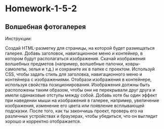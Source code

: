 # Homework-1-5-2 

## Волшебная фотогалерея 

 Инструкции:

Создай HTML-разметку для страницы, на которой будет размещаться галерея. Добавь заголовок, навигационное меню и контейнер, в котором будут располагаться изображения.
Скачай изображения волшебных предметов (например, волшебные палочки, ковры-самолеты, зелья и т.д.) и сохраните их в папке с проектом.
Используй CSS, чтобы задать стиль для заголовка, навигационного меню и контейнера с изображениями.
Отобрази изображения в контейнере, используя свойства позиционирования. Изображения должны быть расположены таким образом, чтобы они не перекрывали друг друга и имели одинаковые отступы между собой.
Добавь хотя бы один эффект при наведении мыши на изображения в галерее, например, увеличение изображения, изменение его цвета или появление всплывающей подсказки.
После того, как ты закончишь проект, проверь его на различных устройствах и браузерах, чтобы убедиться, что он выглядит хорошо и корректно отображается.
